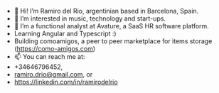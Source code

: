 - 👋 Hi! I’m Ramiro del Rio, argentinian based in Barcelona, Spain.
- 👀 I’m interested in music, technology and start-ups.
- 🌱 I’m a functional analyst at Avature, a SaaS HR software platform.
- Learning Angular and Typescript :)
- Building comoamigos, a peer to peer marketplace for items storage (https://como-amigos.com) 
- 📫 You can reach me at:
- +34646796452,
- ramiro.drio@gmail.com, or
- https://linkedin.com/in/ramirodelrio
